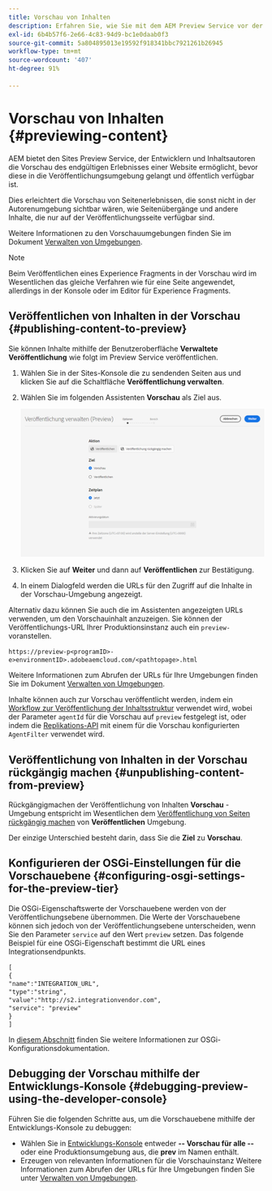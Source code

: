 ```yaml
---
title: Vorschau von Inhalten
description: Erfahren Sie, wie Sie mit dem AEM Preview Service vor der Live-Schaltung eine Vorschau von Inhalten anzeigen können.
exl-id: 6b4b57f6-2e66-4c83-94d9-bc1e0daab0f3
source-git-commit: 5a804895013e19592f918341bbc7921261b26945
workflow-type: tm+mt
source-wordcount: '407'
ht-degree: 91%

---
```



# Vorschau von Inhalten {#previewing-content}

AEM bietet den Sites Preview Service, der Entwicklern und Inhaltsautoren die Vorschau des endgültigen Erlebnisses einer Website ermöglicht, bevor diese in die Veröffentlichungsumgebung gelangt und öffentlich verfügbar ist.

Dies erleichtert die Vorschau von Seitenerlebnissen, die sonst nicht in der Autorenumgebung sichtbar wären, wie Seitenübergänge und andere Inhalte, die nur auf der Veröffentlichungsseite verfügbar sind.

Weitere Informationen zu den Vorschauumgebungen finden Sie im Dokument [Verwalten von Umgebungen](/help/implementing/cloud-manager/manage-environments.md#access-preview-service).

>[!NOTE]
>
>Beim Veröffentlichen eines Experience Fragments in der Vorschau wird im Wesentlichen das gleiche Verfahren wie für eine Seite angewendet, allerdings in der Konsole oder im Editor für Experience Fragments.

## Veröffentlichen von Inhalten in der Vorschau {#publishing-content-to-preview}

Sie können Inhalte mithilfe der Benutzeroberfläche **Verwaltete Veröffentlichung** wie folgt im Preview Service veröffentlichen.

1. Wählen Sie in der Sites-Konsole die zu sendenden Seiten aus und klicken Sie auf die Schaltfläche **Veröffentlichung verwalten**.
1. Wählen Sie im folgenden Assistenten **Vorschau** als Ziel aus.

   ![verwaltete Veröffentlichung](/help/sites-cloud/authoring/assets/previewmanagedpublication.png)

1. Klicken Sie auf **Weiter** und dann auf **Veröffentlichen** zur Bestätigung.

1. In einem Dialogfeld werden die URLs für den Zugriff auf die Inhalte in der Vorschau-Umgebung angezeigt.


Alternativ dazu können Sie auch die im Assistenten angezeigten URLs verwenden, um den Vorschauinhalt anzuzeigen. Sie können der Veröffentlichungs-URL Ihrer Produktionsinstanz auch ein `preview-` voranstellen.

```
https://preview-p<programID>-e>environmentID>.adobeaemcloud.com/<pathtopage>.html
```

Weitere Informationen zum Abrufen der URLs für Ihre Umgebungen finden Sie im Dokument [Verwalten von Umgebungen](/help/implementing/cloud-manager/manage-environments.md).

Inhalte können auch zur Vorschau veröffentlicht werden, indem ein [Workflow zur Veröffentlichung der Inhaltsstruktur](/help/operations/replication.md#publish-content-tree-workflow) verwendet wird, wobei der Parameter `agentId` für die Vorschau auf `preview` festgelegt ist, oder indem die [Replikations-API](/help/operations/replication.md#replication-api) mit einem für die Vorschau konfigurierten `AgentFilter` verwendet wird.

## Veröffentlichung von Inhalten in der Vorschau rückgängig machen {#unpublishing-content-from-preview}

Rückgängigmachen der Veröffentlichung von Inhalten **Vorschau** -Umgebung entspricht im Wesentlichen dem [Veröffentlichung von Seiten rückgängig machen](/help/sites-cloud/authoring/fundamentals/publishing-pages.md#unpublishing-pages) von **Veröffentlichen** Umgebung.

Der einzige Unterschied besteht darin, dass Sie die **Ziel** zu **Vorschau**.

## Konfigurieren der OSGi-Einstellungen für die Vorschauebene {#configuring-osgi-settings-for-the-preview-tier}

Die OSGi-Eigenschaftswerte der Vorschauebene werden von der Veröffentlichungsebene übernommen. Die Werte der Vorschauebene können sich jedoch von der Veröffentlichungsebene unterscheiden, wenn Sie den Parameter `service` auf den Wert `preview` setzen. Das folgende Beispiel für eine OSGi-Eigenschaft bestimmt die URL eines Integrationsendpunkts.

```
[
{
"name":"INTEGRATION_URL",
"type":"string",
"value":"http://s2.integrationvendor.com",
"service": "preview"
}
]
```

In [diesem Abschnitt](/help/implementing/deploying/configuring-osgi.md#author-vs-publish-configuration) finden Sie weitere Informationen zur OSGi-Konfigurationsdokumentation.

## Debugging der Vorschau mithilfe der Entwicklungs-Konsole {#debugging-preview-using-the-developer-console}

Führen Sie die folgenden Schritte aus, um die Vorschauebene mithilfe der Entwicklungs-Konsole zu debuggen:

* Wählen Sie in [Entwicklungs-Konsole](/help/implementing/developing/introduction/development-guidelines.md#aem-as-a-cloud-service-development-tools) entweder **-- Vorschau für alle --** oder eine Produktionsumgebung aus, die **prev** im Namen enthält.
* Erzeugen von relevanten Informationen für die Vorschauinstanz
Weitere Informationen zum Abrufen der URLs für Ihre Umgebungen finden Sie unter [Verwalten von Umgebungen](/help/implementing/cloud-manager/manage-environments.md).
